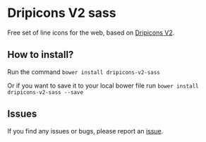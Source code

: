 # Dripicons V2 sass

Free set of line icons for the web, based on [Dripicons V2](http://demo.amitjakhu.com/dripicons/).

## How to install?

Run the command `bower install dripicons-v2-sass`

Or if you want to save it to your local bower file run `bower install dripicons-v2-sass --save` 

## Issues

If you find any issues or bugs, please report an [issue](https://github.com/stefanue/dripicons-v2-sass/issues).


